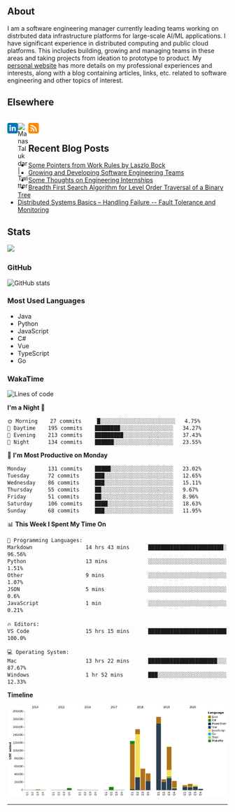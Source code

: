 ## About

I am a software engineering manager currently leading teams working on distrbuted data infrastructure platforms for large-scale AI/ML applications. I have significant experience in distributed computing and public cloud platforms. This includes building, growing and managing teams in these areas and taking projects from ideation to prototype to product. My [personal website](https://manastalukdar.github.io/) has more details on my professional experiences and interests, along with a blog containing articles, links, etc. related to software engineering and other topics of interest.

## Elsewhere

</br>

<a href="https://www.linkedin.com/in/manastalukdar" target="_blank">
  <img align="left" alt="Manas Talukdar | Linkedin" width="24px" src="https://raw.githubusercontent.com/edent/SuperTinyIcons/master/images/svg/linkedin.svg" />
</a>
<a href="https://www.twitter.com/manastalukdar" target="_blank">
  <img align="left" alt="Manas Talukdar | Twitter" width="24px" src="https://github.com/TheDudeThatCode/TheDudeThatCode/blob/master/Assets/Twitter.svg" />
</a>
<a href="https://manastalukdar.github.io/" target="_blank">
  <img align="left" alt="Manas Talukdar | Website" width="24px" src="https://github.com/edent/SuperTinyIcons/blob/master/images/svg/rss.svg" />
</a>

</br>

## Recent Blog Posts

<!-- BLOG:START -->
- [Some Pointers from Work Rules by Laszlo Bock](https://manastalukdar.github.io/blog/2020/01/25/work-rules-laszlo-bock-pointers/)
- [Growing and Developing Software Engineering Teams](https://manastalukdar.github.io/blog/2019/09/19/growing-developing-software-engineering-teams/)
- [Some Thoughts on Engineering Internships](https://manastalukdar.github.io/blog/2019/09/04/some-thoughts-on-engineering-internships/)
- [Breadth First Search Algorithm for Level Order Traversal of a Binary Tree](https://manastalukdar.github.io/blog/2019/08/29/breadth-first-search-binary-tree-level-order-traversal/)
- [Distributed Systems Basics – Handling Failure -- Fault Tolerance and Monitoring](https://manastalukdar.github.io/blog/2019/08/19/katemats-distributed-systems-fault-tolerance-monitoring/)
<!-- BLOG:END -->

## Stats

![](https://komarev.com/ghpvc/?username=manastalukdar)

### GitHub

![GitHub stats](https://github-readme-stats.vercel.app/api?username=manastalukdar&show_icons=true&hide_border=true&hide_rank=true&hide_title=true&icon_color=79ff97&text_color=cecac3&bg_color=4d4b4b)

### Most Used Languages

- Java
- Python
- JavaScript
- C#
- Vue
- TypeScript
- Go

<!--
![Top Langs](https://github-readme-stats.vercel.app/api/top-langs/?username=manastalukdar&layout=compact&hide_border=true&hide_title=true&icon_color=79ff97&text_color=cecac3&bg_color=4d4b4b)
-->

### WakaTime

<!--START_SECTION:waka-->
![Lines of code](https://img.shields.io/badge/From%20Hello%20World%20I%27ve%20Written-4.1%20million%20lines%20of%20code-blue)

**I'm a Night 🦉** 

```text
🌞 Morning    27 commits     █░░░░░░░░░░░░░░░░░░░░░░░░   4.75% 
🌆 Daytime    195 commits    ████████░░░░░░░░░░░░░░░░░   34.27% 
🌃 Evening    213 commits    █████████░░░░░░░░░░░░░░░░   37.43% 
🌙 Night      134 commits    ██████░░░░░░░░░░░░░░░░░░░   23.55%

```
📅 **I'm Most Productive on Monday** 

```text
Monday       131 commits    █████░░░░░░░░░░░░░░░░░░░░   23.02% 
Tuesday      72 commits     ███░░░░░░░░░░░░░░░░░░░░░░   12.65% 
Wednesday    86 commits     ███░░░░░░░░░░░░░░░░░░░░░░   15.11% 
Thursday     55 commits     ██░░░░░░░░░░░░░░░░░░░░░░░   9.67% 
Friday       51 commits     ██░░░░░░░░░░░░░░░░░░░░░░░   8.96% 
Saturday     106 commits    ████░░░░░░░░░░░░░░░░░░░░░   18.63% 
Sunday       68 commits     ███░░░░░░░░░░░░░░░░░░░░░░   11.95%

```


📊 **This Week I Spent My Time On** 

```text
💬 Programming Languages: 
Markdown                 14 hrs 43 mins      ████████████████████████░   96.56% 
Python                   13 mins             ░░░░░░░░░░░░░░░░░░░░░░░░░   1.51% 
Other                    9 mins              ░░░░░░░░░░░░░░░░░░░░░░░░░   1.07% 
JSON                     5 mins              ░░░░░░░░░░░░░░░░░░░░░░░░░   0.6% 
JavaScript               1 min               ░░░░░░░░░░░░░░░░░░░░░░░░░   0.21%

🔥 Editors: 
VS Code                  15 hrs 15 mins      █████████████████████████   100.0%

💻 Operating System: 
Mac                      13 hrs 22 mins      ██████████████████████░░░   87.67% 
Windows                  1 hr 52 mins        ███░░░░░░░░░░░░░░░░░░░░░░   12.33%

```

**Timeline**

![Chart not found](https://github.com/manastalukdar/manastalukdar/blob/master/charts/bar_graph.png) 


<!--END_SECTION:waka-->

---

<!--

**manastalukdar/manastalukdar** is a ✨ _special_ ✨ repository because its `README.md` (this file) appears on your GitHub profile.

Here are some ideas to get you started:

- 🔭 I’m currently working on ...
- 🌱 I’m currently learning ...
- 👯 I’m looking to collaborate on ...
- 🤔 I’m looking for help with ...
- 💬 Ask me about ...
- 📫 How to reach me: ...
- 😄 Pronouns: ...
- ⚡ Fun fact: ...
-->
